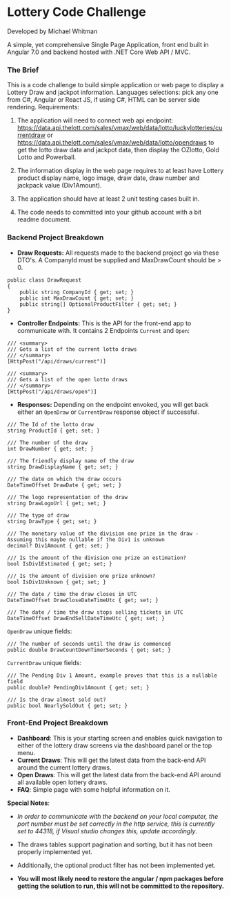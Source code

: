Lottery Code Challenge 
=========
Developed by Michael Whitman


A simple, yet comprehensive Single Page Application, front end built in Angular 7.0 and backend hosted with .NET Core Web API / MVC.

### The Brief

This is a code challenge to build simple application or web page to display a Lottery Draw and jackpot information.
Languages selections: pick any one from C#, Angular or React JS, if using C#, HTML can be server side rendering. 
Requirements:
1. The application will need to connect web api endpoint:
https://data.api.thelott.com/sales/vmax/web/data/lotto/luckylotteries/currentdraw or 
https://data.api.thelott.com/sales/vmax/web/data/lotto/opendraws to get the lotto draw data and jackpot data, then display the OZlotto, Gold Lotto and Powerball.

2. The information display in the web page requires to at least have Lottery product display name, 
logo image, draw date, draw number and jackpack value (Div1Amount). 

3. The application should have at least 2 unit testing cases built in. 

4. The code needs to committed into your github account with a bit readme document. 


### Backend Project Breakdown

+ **Draw Requests:**
All requests made to the backend project go via these DTO's.
A CompanyId must be supplied and MaxDrawCount should be > 0.
```
public class DrawRequest
{
    public string CompanyId { get; set; }
    public int MaxDrawCount { get; set; }
    public string[] OptionalProductFilter { get; set; }
}
```

+ **Controller Endpoints:**
This is the API for the front-end app to communicate with.  It contains 2 Endpoints `Current` and `Open`:
```
/// <summary>
/// Gets a list of the current lotto draws
/// </summary>
[HttpPost("/api/draws/current")]

/// <summary>
/// Gets a list of the open lotto draws
/// </summary>
[HttpPost("/api/draws/open")]
```
+ **Responses:** 
Depending on the endpoint envoked, you will get back either an `OpenDraw` or `CurrentDraw` response object if successful.
```
/// The Id of the lotto draw
string ProductId { get; set; }

/// The number of the draw
int DrawNumber { get; set; }

/// The friendly display name of the draw
string DrawDisplayName { get; set; }

/// The date on which the draw occurs
DateTimeOffset DrawDate { get; set; }

/// The logo representation of the draw 
string DrawLogoUrl { get; set; }

/// The type of draw
string DrawType { get; set; }

/// The monetary value of the division one prize in the draw - Assuming this maybe nullable if the Div1 is unknown
decimal? Div1Amount { get; set; }

/// Is the amount of the division one prize an estimation?
bool IsDiv1Estimated { get; set; }

/// Is the amount of division one prize unknown?
bool IsDiv1Unknown { get; set; }

/// The date / time the draw closes in UTC
DateTimeOffset DrawCloseDateTimeUtc { get; set; }

/// The date / time the draw stops selling tickets in UTC
DateTimeOffset DrawEndSellDateTimeUtc { get; set; }
```
`OpenDraw` unique fields:
```
/// The number of seconds until the draw is commenced
public double DrawCountDownTimerSeconds { get; set; }
```
`CurrentDraw` unique fields:
```
/// The Pending Div 1 Amount, example proves that this is a nullable field
public double? PendingDiv1Amount { get; set; }

/// Is the draw almost sold out?
public bool NearlySoldOut { get; set; }
```

### Front-End Project Breakdown

+ **Dashboard**: This is your starting screen and enables quick navigation to either of the lottery draw screens via the dashboard panel or the top menu.
+ **Current Draws**: This will get the latest data from the back-end API around the current lottery draws.
+ **Open Draws**: This will get the latest data from the back-end API around all available open lottery draws.
+ **FAQ**: Simple page with some helpful information on it.

**Special Notes**: 
- *In order to communicate with the backend on your local computer, the port number must be set correctly in the http service, this is currently set to 44318, if Visual studio changes this, update accordingly*.

- The draws tables support pagination and sorting, but it has not been properly implemented yet.

- Additionally, the optional product filter has not been implemented yet.

- **You will most likely need to restore the angular / npm packages before getting the solution to run, this will not be committed to the repository.**